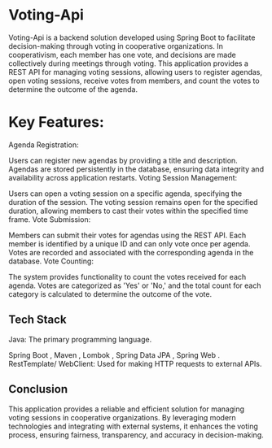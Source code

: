 
# Voting-Api
 

Voting-Api is a backend solution developed using Spring Boot to facilitate decision-making through voting in cooperative organizations. In cooperativism, each member has one vote, and decisions are made collectively during meetings through voting. This application provides a REST API for managing voting sessions, allowing users to register agendas, open voting sessions, receive votes from members, and count the votes to determine the outcome of the agenda.


# Key Features:

Agenda Registration:

Users can register new agendas by providing a title and description.
Agendas are stored persistently in the database, ensuring data integrity and availability across application restarts.
Voting Session Management:

Users can open a voting session on a specific agenda, specifying the duration of the session.
The voting session remains open for the specified duration, allowing members to cast their votes within the specified time frame.
Vote Submission:

Members can submit their votes for agendas using the REST API.
Each member is identified by a unique ID and can only vote once per agenda.
Votes are recorded and associated with the corresponding agenda in the database.
Vote Counting:

The system provides functionality to count the votes received for each agenda.
Votes are categorized as 'Yes' or 'No,' and the total count for each category is calculated to determine the outcome of the vote.
## Tech Stack



Java: The primary programming language.

Spring Boot , Maven , Lombok , Spring Data JPA , Spring Web .
RestTemplate/ WebClient: Used for making HTTP requests to external APIs.


## Conclusion

This application provides a reliable and efficient solution for managing voting sessions in cooperative organizations. By leveraging modern technologies and integrating with external systems, it enhances the voting process, ensuring fairness, transparency, and accuracy in decision-making.